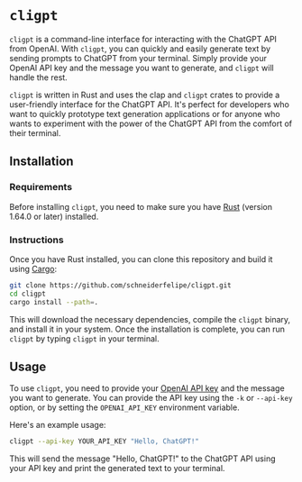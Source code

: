 # `cligpt`

`cligpt` is a command-line interface for interacting with the ChatGPT API from OpenAI.
With `cligpt`,
you can quickly and easily generate text by sending prompts to ChatGPT from your terminal.
Simply provide your OpenAI API key and the message you want to generate,
and `cligpt` will handle the rest.

`cligpt` is written in Rust and uses the clap and `cligpt` crates to provide a user-friendly interface for the ChatGPT API.
It's perfect for developers who want to quickly prototype text generation applications or for anyone who wants to experiment with the power of the ChatGPT API from the comfort of their terminal.

## Installation

### Requirements

Before installing `cligpt`,
you need to make sure you have [Rust](https://www.rust-lang.org/tools/install) (version 1.64.0 or later) installed.

### Instructions

Once you have Rust installed,
you can clone this repository and build it using [Cargo](https://doc.rust-lang.org/cargo/):

```bash
git clone https://github.com/schneiderfelipe/cligpt.git
cd cligpt
cargo install --path=.
```

This will download the necessary dependencies,
compile the `cligpt` binary,
and install it in your system.
Once the installation is complete,
you can run `cligpt` by typing `cligpt` in your terminal.

## Usage

To use `cligpt`,
you need to provide your [OpenAI API key](https://platform.openai.com/account/api-keys) and the message you want to generate.
You can provide the API key using the `-k` or `--api-key` option,
or by setting the `OPENAI_API_KEY` environment variable.

Here's an example usage:

```bash
cligpt --api-key YOUR_API_KEY "Hello, ChatGPT!"
```

This will send the message "Hello, ChatGPT!" to the ChatGPT API using your API key and print the generated text to your terminal.
